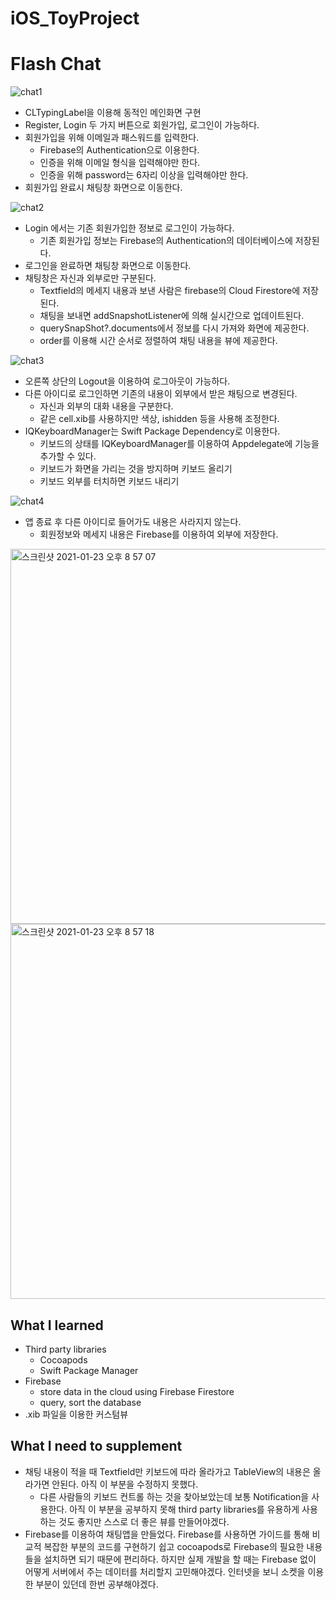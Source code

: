 # iOS_ToyProject

# Flash Chat
![chat1](https://user-images.githubusercontent.com/70695311/105577818-34266400-5dbf-11eb-80c7-cb673d26638c.gif)

*  CLTypingLabel을 이용해 동적인 메인화면 구현
*  Register, Login 두 가지 버튼으로 회원가입, 로그인이 가능하다.
*  회원가입을 위해 이메일과 패스워드를 입력한다.
    - Firebase의 Authentication으로 이용한다.
    - 인증을 위해 이메일 형식을 입력해야만 한다.
    - 인증을 위해 password는 6자리 이상을 입력해야만 한다.
* 회원가입 완료시 채팅창 화면으로 이동한다.

![chat2](https://user-images.githubusercontent.com/70695311/105577821-35f02780-5dbf-11eb-9772-3ec33a8a5847.gif)

* Login 에서는 기존 회원가입한 정보로 로그인이 가능하다.
    - 기존 회원가입 정보는 Firebase의 Authentication의 데이터베이스에 저장된다.
* 로그인을 완료하면 채팅창 화면으로 이동한다.
* 채팅창은 자신과 외부로만 구분된다.
    - Textfield의 메세지 내용과 보낸 사람은 firebase의 Cloud Firestore에 저장된다.
    - 채팅을 보내면 addSnapshotListener에 의해 실시간으로 업데이트된다.
    - querySnapShot?.documents에서 정보를 다시 가져와 화면에 제공한다.
    - order를 이용해 시간 순서로 정렬하여 채팅 내용을 뷰에 제공한다. 

![chat3](https://user-images.githubusercontent.com/70695311/105577823-37215480-5dbf-11eb-9350-a10ffff866f8.gif)

* 오른쪽 상단의 Logout을 이용하여 로그아웃이 가능하다.
* 다른 아이디로 로그인하면 기존의 내용이 외부에서 받은 채팅으로 변경된다.
    - 자신과 외부의 대화 내용을 구분한다. 
    - 같은 cell.xib를 사용하지만 색상, ishidden 등을 사용해 조정한다.
* IQKeyboardManager는 Swift Package Dependency로 이용한다.
    - 키보드의 상태를 IQKeyboardManager를 이용하여 Appdelegate에 기능을 추가할 수 있다.  
    - 키보드가 화면을 가리는 것을 방지하며 키보드 올리기
    - 키보드 외부를 터치하면 키보드 내리기 
    
![chat4](https://user-images.githubusercontent.com/70695311/105577824-38528180-5dbf-11eb-996a-7ffff482b24f.gif)

* 앱 종료 후 다른 아이디로 들어가도 내용은 사라지지 않는다.
    - 회원정보와 메세지 내용은 Firebase를 이용하여 외부에 저장한다.
 
 <img width="600" alt="스크린샷 2021-01-23 오후 8 57 07" src="https://user-images.githubusercontent.com/70695311/105578337-b49a9400-5dc2-11eb-93c1-7b01767aed6f.png">
 <img width="600" alt="스크린샷 2021-01-23 오후 8 57 18" src="https://user-images.githubusercontent.com/70695311/105578338-b7958480-5dc2-11eb-9c74-137beec28ddd.png">

## What I learned
- Third party libraries 
    - Cocoapods
    - Swift Package Manager
- Firebase
    - store data in the cloud using Firebase Firestore
    - query, sort the database
- .xib 파일을 이용한 커스텀뷰

## What I need to supplement
- 채팅 내용이 적을 때 Textfield만 키보드에 따라 올라가고 TableView의 내용은 올라가면 안된다. 아직 이 부분을 수정하지 못했다. 
    - 다른 사람들의 키보드 컨트롤 하는 것을 찾아보았는데 보통 Notification을 사용한다. 아직 이 부분을 공부하지 못해 third party libraries를 유용하게 사용하는 것도 좋지만 스스로 더 좋은 뷰를 만들어야겠다.
- Firebase를 이용하여 채팅앱을 만들었다. Firebase를 사용하면 가이드를 통해 비교적 복잡한 부분의 코드를 구현하기 쉽고 cocoapods로 Firebase의 필요한 내용들을 설치하면 되기 때문에 편리하다. 하지만 실제 개발을 할 때는 Firebase 없이 어떻게 서버에서 주는 데이터를 처리할지 고민해야겠다. 인터넷을 보니 소켓을 이용한 부분이 있던데 한번 공부해야겠다.


